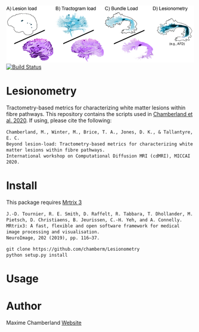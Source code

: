 ![Lesionometry](https://github.com/chamberm/Lesionometry/blob/main/ressources/banner.png)
[![Build Status](https://github.com/chamberm/Lesionometry/workflows/Python%20package/badge.svg)](https://github.com/chamberm/Lesionometry/actions)
# Lesionometry
Tractometry-based metrics for characterizing white matter lesions within fibre pathways. This repository contains the scripts used in [Chamberland et al. 2020](https://www.researchgate.net/publication/344378484_Beyond_lesion-load_Tractometry-based_metrics_for_characterizing_white_matter_lesions_within_fibre_pathways). If using, please cite the following:
```
Chamberland, M., Winter, M., Brice, T. A., Jones, D. K., & Tallantyre, E. C. 
Beyond lesion-load: Tractometry-based metrics for characterizing white matter lesions within fibre pathways. 
International workshop on Computational Diffusion MRI (cdMRI), MICCAI 2020.
```

# Install
This package requires [Mrtrix 3](http://mrtrix.readthedocs.io/en/latest/installation/linux_install.html)
```
J.-D. Tournier, R. E. Smith, D. Raffelt, R. Tabbara, T. Dhollander, M. Pietsch, D. Christiaens, B. Jeurissen, C.-H. Yeh, and A. Connelly. 
MRtrix3: A fast, flexible and open software framework for medical image processing and visualisation. 
NeuroImage, 202 (2019), pp. 116–37.
```

```
git clone https://github.com/chamberm/Lesionometry
python setup.py install
```

# Usage


# Author
Maxime Chamberland [Website](https://chamberm.github.io/)